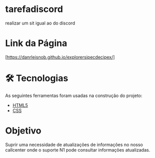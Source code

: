 # tarefadiscord

realizar um sit igual ao do discord

# Link da Página

[https://danrleisnob.github.io/explorersipecdecipex/]

# 🛠 Tecnologias

As seguintes ferramentas foram usadas na construção do projeto:

- [HTML5](<https://html.spec.whatwg.org/multipage/>)
- [CSS](<https://www.css3.com/>)


# Objetivo 

Suprir uma necessidade de atualizações de informações no nosso callcenter onde o suporte N1 pode consultar informações atualizadas.
